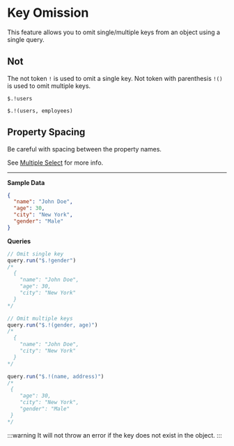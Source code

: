# Key Omission

This feature allows you to omit single/multiple keys from an object using a single query.

## Not
The not token `!` is used to omit a single key.
Not token with parenthesis `!()` is used to omit multiple keys.

`$.!users`

`$.!(users, employees)`

## Property Spacing
Be careful with spacing between the property names.

See [Multiple Select](/features/selection#spacing) for more info.

---

**Sample Data**
```json
{
  "name": "John Doe",
  "age": 30,
  "city": "New York",
  "gender": "Male"
}
```

**Queries**
```ts
// Omit single key
query.run("$.!gender")
/*
  {
    "name": "John Doe",
    "age": 30,
    "city": "New York"
  }
*/

// Omit multiple keys
query.run("$.!(gender, age)")
/*
  {
    "name": "John Doe",
    "city": "New York"
  }
*/

query.run("$.!(name, address)")
/*
 {
    "age": 30,
    "city": "New York",
    "gender": "Male"
 }
*/
```

:::warning
It will not throw an error if the key does not exist in the object.
:::
